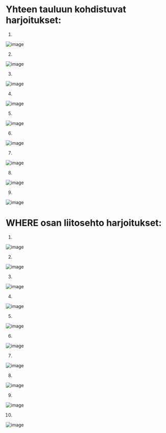 # Yhteen tauluun kohdistuvat harjoitukset:

1.
![image](https://github.com/user-attachments/assets/0ebe3ea5-4bc5-4cd1-a3d7-29a65a0f5147)

2.
![image](https://github.com/user-attachments/assets/ce71189d-8b06-4947-8a01-89d7a84dd2e3)

3.
![image](https://github.com/user-attachments/assets/bf838e5c-2093-4473-9fcf-714eb60e286e)

4.
![image](https://github.com/user-attachments/assets/28517405-12dd-4c73-9338-7e0c58bb591b)

5.
![image](https://github.com/user-attachments/assets/b9e64da4-d9a8-4c12-9f79-36e3ec502c6c)

6.
![image](https://github.com/user-attachments/assets/3039b56f-d704-4a2d-ae0c-2b685629b3e9)

7.
![image](https://github.com/user-attachments/assets/e0e183be-f0a5-4687-b7a3-091670f52dbb)

8.
![image](https://github.com/user-attachments/assets/9e397e8f-0f02-4110-8007-a24b769c4076)

9.
![image](https://github.com/user-attachments/assets/94697be2-61f2-470c-a838-3ab2f7dbaec2)


# WHERE osan liitosehto harjoitukset:

1.
![image](https://github.com/user-attachments/assets/13d92316-d466-4306-859c-4a99cca7a88c)

2.
![image](https://github.com/user-attachments/assets/00b0847b-c97c-47ab-bda8-a32fd6f932c8)

3.
![image](https://github.com/user-attachments/assets/ab0d61be-350e-4168-98e7-47e8b06964e9)

4.
![image](https://github.com/user-attachments/assets/6d90e181-9c46-40ae-85f7-64c9066ba44c)

5.
![image](https://github.com/user-attachments/assets/0825e41d-691a-4590-85c3-8cabfece06e2)

6.
![image](https://github.com/user-attachments/assets/582f6229-bf65-4c44-bdfa-82e856f60880)

7.
![image](https://github.com/user-attachments/assets/c3215d98-739a-4040-9892-e2f6b3706fc7)

8.
![image](https://github.com/user-attachments/assets/d44ae2f5-ad48-499e-9c2d-1c065d710cd4)

9.
![image](https://github.com/user-attachments/assets/e4260441-8531-4957-83da-701a7c27c7e0)

10.
![image](https://github.com/user-attachments/assets/2b39b8ba-988c-42bd-bf47-133b367c120b)








